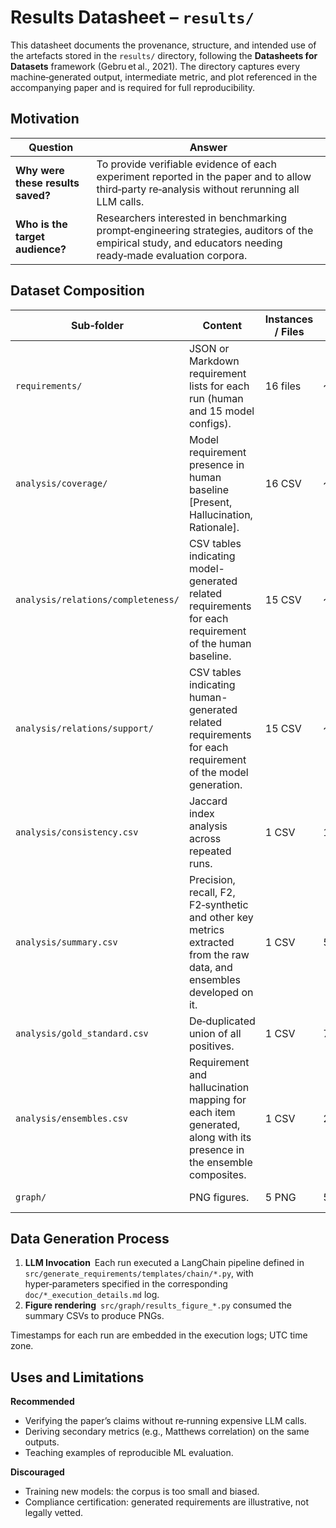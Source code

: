 # Results Datasheet – `results/`

This datasheet documents the provenance, structure, and intended use of the artefacts stored in the `results/` directory, following the **Datasheets for Datasets** framework (Gebru et al., 2021).  The directory captures every machine‑generated output, intermediate metric, and plot referenced in the accompanying paper and is required for full reproducibility.

## Motivation

| Question                          | Answer                                                                                                                                                      |
| --------------------------------- | ----------------------------------------------------------------------------------------------------------------------------------------------------------- |
| **Why were these results saved?** | To provide verifiable evidence of each experiment reported in the paper and to allow third‑party re‑analysis without rerunning all LLM calls. |
| **Who is the target audience?**   | Researchers interested in benchmarking prompt‑engineering strategies, auditors of the empirical study, and educators needing ready‑made evaluation corpora. |

## Dataset Composition

| Sub‑folder                         | Content                                                                       | Instances / Files | Size     | Notes                                             |
| ---------------------------------- | ----------------------------------------------------------------------------- | ----------------- | -------- | ------------------------------------------------- |
| `requirements/`                    | JSON or Markdown requirement lists for each run (human and 15 model configs). | 16 files          | \~997 KB | `h_requirements.md` is the expert baseline.       |
| `analysis/coverage/`               | Model requirement presence in human baseline [Present, Hallucination, Rationale].                                   | 16 CSV            | \~14 KB  | One row per model generated requirement.                           |
| `analysis/relations/completeness/` | CSV tables indicating model-generated related requirements for each requirement of the human baseline.        | 15 CSV          | \~8.5 KB  |  |
| `analysis/relations/support/`      | CSV tables indicating human-generated related requirements for each requirement of the model generation.        | 15 CSV          | \~8.7 KB  |  |
| `analysis/consistency.csv`         | Jaccard index analysis across repeated runs.                                         | 1 CSV             | 1 KB     |                |
| `analysis/summary.csv`             | Precision, recall, F2, F2‑synthetic and other key metrics extracted from the raw data, and ensembles developed on it.                                          | 1 CSV             | 5.2 KB     |              |
| `analysis/gold_standard.csv`       | De‑duplicated union of all positives.                                    | 1 CSV             | 7 KB     | 75 requirements.                                  |
| `analysis/ensembles.csv`           | Requirement and hallucination mapping for each item generated, along with its presence in the ensemble composites.                                    | 1 CSV             | 25 KB     |                                   |
| `graph/`                           | PNG figures.                                                            | 5 PNG             | 560 KB   | Regenerated via `src/graph/*.py`.                 |

## Data Generation Process

1. **LLM Invocation** Each run executed a LangChain pipeline defined in `src/generate_requirements/templates/chain/*.py`, with hyper‑parameters specified in the corresponding `doc/*_execution_details.md` log.
2. **Figure rendering** `src/graph/results_figure_*.py` consumed the summary CSVs to produce PNGs.

Timestamps for each run are embedded in the execution logs; UTC time zone.

## Uses and Limitations

**Recommended**

* Verifying the paper’s claims without re‑running expensive LLM calls.
* Deriving secondary metrics (e.g., Matthews correlation) on the same outputs.
* Teaching examples of reproducible ML evaluation.

**Discouraged**

* Training new models: the corpus is too small and biased.
* Compliance certification: generated requirements are illustrative, not legally vetted.
